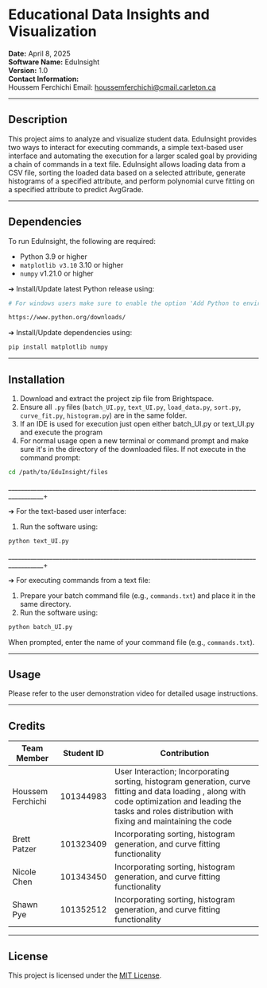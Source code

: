 # Educational Data Insights and Visualization

**Date:** April 8, 2025  
**Software Name:** EduInsight  
**Version:** 1.0  
**Contact Information:**  
Houssem Ferchichi
Email: houssemferchichi@cmail.carleton.ca

---

## Description  
This project aims to analyze and visualize student data. EduInsight provides two ways to interact for executing commands, a simple text-based user interface and automating the execution for a larger scaled goal by providing a chain of commands in a text file. EduInsight allows loading data from a CSV file, sorting the loaded data based on a selected attribute, generate histograms of a specified attribute, and perform polynomial curve fitting on a specified attribute to predict AvgGrade.

---

## Dependencies

To run EduInsight, the following are required:

- Python 3.9 or higher
- `matplotlib v3.10` 3.10 or higher
- `numpy` v1.21.0 or higher

➔ Install/Update latest Python release using:

```bash
# For windows users make sure to enable the option 'Add Python to environment variables' after executing the installer.

https://www.python.org/downloads/

```
➔ Install/Update dependencies using:

```bash
pip install matplotlib numpy
```
________________________

## Installation

1. Download and extract the project zip file from Brightspace.  
2. Ensure all `.py` files (`batch_UI.py`, `text_UI.py`, `load_data.py`, `sort.py`, `curve_fit.py`, `histogram.py`) are in the same folder. 
3. If an IDE is used for execution just open either batch_UI.py or text_UI.py and execute the program
4. For normal usage open a new terminal or command prompt and make sure it's in the directory of the downloaded files. If not execute in the command prompt:  
```bash   
cd /path/to/EduInsight/files
```    
_________________________________________________________________________________________+ 
 

➔ For the text-based user interface:  
1. Run the software using:
```bash
python text_UI.py
```
_________________________________________________________________________________________+  

➔ For executing commands from a text file:
1. Prepare your batch command file (e.g., `commands.txt`) and place it in the same directory.
2. Run the software using:
```bash
python batch_UI.py
```
When prompted, enter the name of your command file (e.g., `commands.txt`).

---

## Usage

Please refer to the user demonstration video for detailed usage instructions.

---

## Credits

| Team Member        | Student ID   | Contribution                                                                            |
|--------------------|--------------|-----------------------------------------------------------------------------------------|
| Houssem Ferchichi  | 101344983    | User Interaction; Incorporating sorting, histogram generation, curve fitting and data loading , along with code optimization and leading the tasks and roles distribution with fixing and maintaining the code      |
| Brett Patzer       | 101323409    | Incorporating sorting, histogram generation, and curve fitting functionality            |
| Nicole Chen        | 101343450    | Incorporating sorting, histogram generation, and curve fitting functionality            |
| Shawn Pye          | 101352512    | Incorporating sorting, histogram generation, and curve fitting functionality            |

---

## License

This project is licensed under the [MIT License](https://github.com/HoussemFerchichi/Educational-Data-Insights-and-Visualization/blob/main/LICENSE).
